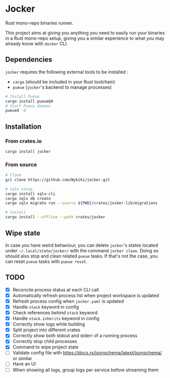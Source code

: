 # Jocker

Rust mono-repo binaries runner.

This project aims at giving you anything you need to easily run your
binaries in a Rust mono-repo setup, giving you a similar experience to what
you may already know with `docker` CLI.

## Dependencies

`jocker` requires the following external tools to be installed :
- `cargo` (should be included in your Rust toolchain)
- `pueue` (`jocker`'s backend to manage processes)

```sh
# Install Pueue
cargo install pueue@4
# Start Pueue daemon
pueued -d
```

## Installation

### From crates.io

```sh
cargo install jocker
```

### From source

```sh
# Clone
git clone https://github.com/Wykiki/jocker.git

# sqlx setup
cargo install sqlx-cli
cargo sqlx db create
cargo sqlx migrate run --source ${PWD}/crates/jocker-lib/migrations

# Install
cargo install --offline --path crates/jocker
```

## Wipe state

In case you have weird behaviour, you can delete `jocker`'s states located
under `~/.local/state/jocker/` with the command `jocker clean`. Doing so
should also stop and clean related `pueue` tasks. If that's not the case,
you can reset `pueue` tasks with `pueue reset`.

## TODO

- [x] Reconcile process status at each CLI call
- [x] Automatically refresh process list when project workspace is updated
- [x] Refresh process config when `jocker.yaml` is updated
- [x] Handle `stack` keyword in config
- [x] Check references behind `stack` keyword
- [x] Handle `stack.inherits` keyword in config
- [x] Correctly show logs while building
- [x] Split project into different crates
- [x] Correctly show both stdout and stderr of a running process
- [x] Correctly stop child processes
- [x] Command to wipe project state
- [ ] Validate config file with https://docs.rs/jsonschema/latest/jsonschema/ or similar
- [ ] Have an UI
- [ ] When showing all logs, group logs per service before streaming them
